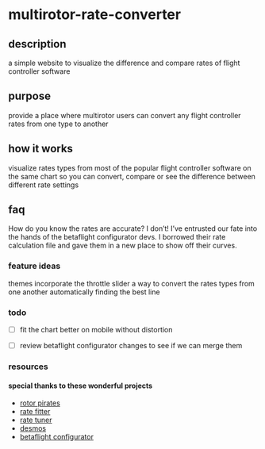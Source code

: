 # multirotor-rate-converter

## description
a simple website to visualize the difference and compare rates of flight controller software

## purpose
provide a place where multirotor users can convert any flight controller rates from one type to another

## how it works
visualize rates types from most of the popular flight controller software on the same chart so you can convert, compare or see the difference between different rate settings

## faq
How do you know the rates are accurate? I don’t! I’ve entrusted our fate into the hands of the betaflight configurator devs. I borrowed their rate calculation file and gave them in a new place to show off their curves. 

### feature ideas
themes
incorporate the throttle slider
a way to convert the rates types from one another automatically finding the best line

### todo
- [ ] fit the chart better on mobile without distortion
- [ ] review betaflight configurator changes to see if we can merge them


### resources

#### special thanks to these wonderful projects
* [rotor pirates](https://github.com/apocolipse/RotorPirates)
* [rate fitter](https://github.com/yhgillet/rateconv/tree/8e9cc846f63971820bb77f1069e79271c08e2ff2)
* [rate tuner](https://github.com/Dadibom/Rate-Tuner/tree/de57d61d8307b29d8ac6a9a926aa719ddf3d605b)
* [desmos](https://www.desmos.com/calculator/r5pkxlxhtb?fbclid=IwAR0DfRnnfMaYSUXF5g7moEjfHlwCOi84iq9WMOUaOhVQwauY-ggFDh-KpSY)
* [betaflight configurator](https://github.com/betaflight/betaflight-configurator)